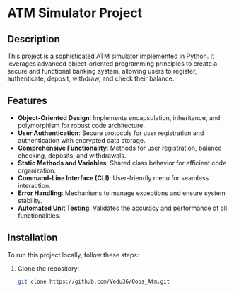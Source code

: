 # ATM Simulator Project

## Description
This project is a sophisticated ATM simulator implemented in Python. It leverages advanced object-oriented programming principles to create a secure and functional banking system, allowing users to register, authenticate, deposit, withdraw, and check their balance.

## Features
- **Object-Oriented Design**: Implements encapsulation, inheritance, and polymorphism for robust code architecture.
- **User Authentication**: Secure protocols for user registration and authentication with encrypted data storage.
- **Comprehensive Functionality**: Methods for user registration, balance checking, deposits, and withdrawals.
- **Static Methods and Variables**: Shared class behavior for efficient code organization.
- **Command-Line Interface (CLI)**: User-friendly menu for seamless interaction.
- **Error Handling**: Mechanisms to manage exceptions and ensure system stability.
- **Automated Unit Testing**: Validates the accuracy and performance of all functionalities.

## Installation
To run this project locally, follow these steps:
1. Clone the repository:
   ```sh
   git clone https://github.com/Vedu36/Oops_Atm.git
